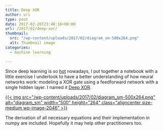 ```yaml
---
title: Deep XOR
author: uri
type: post
date: 2017-02-26T23:48:18+00:00
url: /2017/02/deep-xor/
thumbnail:
  src: "/wp-content/uploads/2017/02/diagram_sm-500x264.png"
  alt: Thumbnail image
categories:
  - machine learning

---
```

Since deep learning is so [hot][1] nowadays, I put together a notebook with a little exercise I undertook to have a better understanding of how neural networks work: modeling a XOR gate using a feedforward network with a single hidden layer. I named it [Deep XOR][2].

[{{< img src="/wp-content/uploads/2017/02/diagram_sm-500x264.png" alt="diagram_sm" width="500" height="264" class="aligncenter size-medium wp-image-2046" >}}][3]

The derivation of all necessary equations and their implementation in numpy are included. Hopefully it may help other practitioners too.

 [1]: https://cdn.meme.am/cache/instances/folder738/500x/67730738.jpg
 [2]: http://nbviewer.jupyter.org/github/urinieto/deep_xor/blob/master/Deep%20XOR.ipynb
 [3]: /wp-content/uploads/2017/02/diagram_sm.png